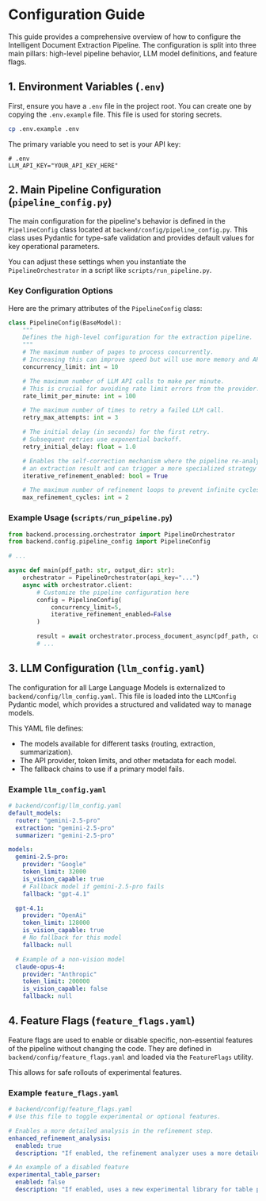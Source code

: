 # Configuration Guide

This guide provides a comprehensive overview of how to configure the Intelligent Document Extraction Pipeline. The configuration is split into three main pillars: high-level pipeline behavior, LLM model definitions, and feature flags.

## 1. Environment Variables (`.env`)

First, ensure you have a `.env` file in the project root. You can create one by copying the `.env.example` file. This file is used for storing secrets.

```sh
cp .env.example .env
```

The primary variable you need to set is your API key:

```dotenv
# .env
LLM_API_KEY="YOUR_API_KEY_HERE"
```

## 2. Main Pipeline Configuration (`pipeline_config.py`)

The main configuration for the pipeline's behavior is defined in the `PipelineConfig` class located at `backend/config/pipeline_config.py`. This class uses Pydantic for type-safe validation and provides default values for key operational parameters.

You can adjust these settings when you instantiate the `PipelineOrchestrator` in a script like `scripts/run_pipeline.py`.

### Key Configuration Options

Here are the primary attributes of the `PipelineConfig` class:

```python
class PipelineConfig(BaseModel):
    """
    Defines the high-level configuration for the extraction pipeline.
    """
    # The maximum number of pages to process concurrently.
    # Increasing this can improve speed but will use more memory and API calls.
    concurrency_limit: int = 10

    # The maximum number of LLM API calls to make per minute.
    # This is crucial for avoiding rate limit errors from the provider.
    rate_limit_per_minute: int = 100

    # The maximum number of times to retry a failed LLM call.
    retry_max_attempts: int = 3

    # The initial delay (in seconds) for the first retry.
    # Subsequent retries use exponential backoff.
    retry_initial_delay: float = 1.0

    # Enables the self-correction mechanism where the pipeline re-analyzes
    # an extraction result and can trigger a more specialized strategy if needed.
    iterative_refinement_enabled: bool = True

    # The maximum number of refinement loops to prevent infinite cycles.
    max_refinement_cycles: int = 2
```

### Example Usage (`scripts/run_pipeline.py`)

```python
from backend.processing.orchestrator import PipelineOrchestrator
from backend.config.pipeline_config import PipelineConfig

# ...

async def main(pdf_path: str, output_dir: str):
    orchestrator = PipelineOrchestrator(api_key="...")
    async with orchestrator.client:
        # Customize the pipeline configuration here
        config = PipelineConfig(
            concurrency_limit=5,
            iterative_refinement_enabled=False
        )

        result = await orchestrator.process_document_async(pdf_path, config)
        # ...
```

## 3. LLM Configuration (`llm_config.yaml`)

The configuration for all Large Language Models is externalized to `backend/config/llm_config.yaml`. This file is loaded into the `LLMConfig` Pydantic model, which provides a structured and validated way to manage models.

This YAML file defines:
- The models available for different tasks (routing, extraction, summarization).
- The API provider, token limits, and other metadata for each model.
- The fallback chains to use if a primary model fails.

### Example `llm_config.yaml`

```yaml
# backend/config/llm_config.yaml
default_models:
  router: "gemini-2.5-pro"
  extraction: "gemini-2.5-pro"
  summarizer: "gemini-2.5-pro"

models:
  gemini-2.5-pro:
    provider: "Google"
    token_limit: 32000
    is_vision_capable: true
    # Fallback model if gemini-2.5-pro fails
    fallback: "gpt-4.1"

  gpt-4.1:
    provider: "OpenAi"
    token_limit: 128000
    is_vision_capable: true
    # No fallback for this model
    fallback: null

  # Example of a non-vision model
  claude-opus-4:
    provider: "Anthropic"
    token_limit: 200000
    is_vision_capable: false
    fallback: null
```

## 4. Feature Flags (`feature_flags.yaml`)

Feature flags are used to enable or disable specific, non-essential features of the pipeline without changing the code. They are defined in `backend/config/feature_flags.yaml` and loaded via the `FeatureFlags` utility.

This allows for safe rollouts of experimental features.

### Example `feature_flags.yaml`

```yaml
# backend/config/feature_flags.yaml
# Use this file to toggle experimental or optional features.

# Enables a more detailed analysis in the refinement step.
enhanced_refinement_analysis:
  enabled: true
  description: "If enabled, the refinement analyzer uses a more detailed prompt to check for missed content."

# An example of a disabled feature
experimental_table_parser:
  enabled: false
  description: "If enabled, uses a new experimental library for table parsing instead of the default LLM-based one."
```